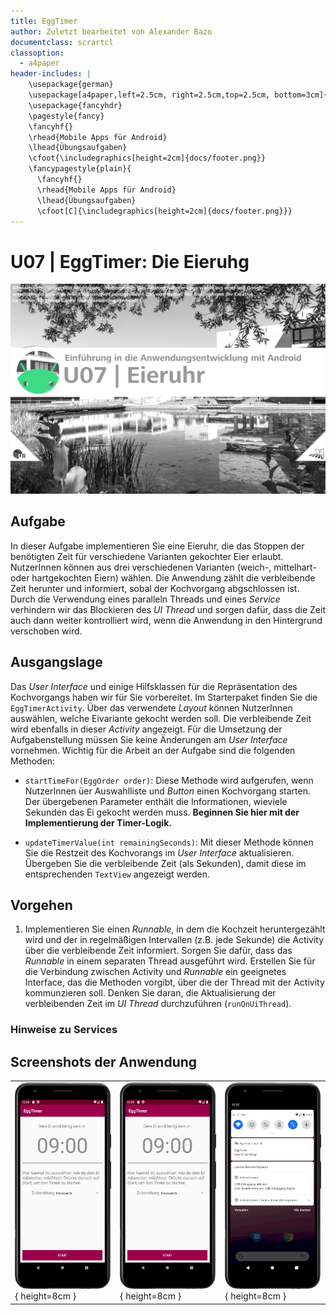 ```yaml
---
title: EggTimer
author: Zuletzt bearbeitet von Alexander Bazo
documentclass: scrartcl
classoption:
  - a4paper
header-includes: |
    \usepackage{german} 
    \usepackage[a4paper,left=2.5cm, right=2.5cm,top=2.5cm, bottom=3cm]{geometry}
    \usepackage{fancyhdr}
    \pagestyle{fancy}
    \fancyhf{}
    \rhead{Mobile Apps für Android}
    \lhead{Übungsaufgaben}
    \cfoot{\includegraphics[height=2cm]{docs/footer.png}}
    \fancypagestyle{plain}{
      \fancyhf{}
      \rhead{Mobile Apps für Android}
      \lhead{Übungsaufgaben}
      \cfoot[C]{\includegraphics[height=2cm]{docs/footer.png}}}
---
```


# U07 | EggTimer: Die Eieruhg

![Cover für die siebte Übungsaufgabe](./docs/cover.png)

## Aufgabe

In dieser Aufgabe implementieren Sie eine Eieruhr, die das Stoppen der benötigten Zeit für verschiedene Varianten gekochter Eier erlaubt. NutzerInnen können aus drei verschiedenen Varianten (weich-, mittelhart- oder hartgekochten Eiern) wählen. Die Anwendung zählt die verbleibende Zeit herunter und informiert, sobal der Kochvorgang abgschlossen ist. Durch die Verwendung eines paralleln Threads und eines *Service* verhindern wir das Blockieren des *UI Thread* und sorgen dafür, dass die Zeit auch dann weiter kontrolliert wird, wenn die Anwendung in den Hintergrund verschoben wird.

## Ausgangslage

Das *User Interface* und einige Hilfsklassen für die Repräsentation des Kochvorgangs haben wir für Sie vorbereitet. Im Starterpaket finden Sie die `EggTimerActivity`. Über das verwendete *Layout* können NutzerInnen auswählen, welche Eivariante gekocht werden soll. Die verbleibende Zeit wird ebenfalls in dieser *Activity* angezeigt. Für die Umsetzung der Aufgabenstellung müssen Sie keine Änderungen am *User Interface* vornehmen. Wichtig für die Arbeit an der Aufgabe sind die folgenden Methoden:

- `startTimeFor(EggOrder order)`: Diese Methode wird aufgerufen, wenn NutzerInnen üer Auswahlliste und *Button* einen Kochvorgang starten. Der übergebenen Parameter enthält die Informationen, wieviele Sekunden das Ei gekocht werden muss. **Beginnen Sie hier mit der Implementierung der Timer-Logik.**

- `updateTimerValue(int remainingSeconds)`: Mit dieser Methode können Sie die Restzeit des Kochvorangs im *User Interface* aktualisieren. Übergeben Sie die verbleibende Zeit (als Sekunden), damit diese im entsprechenden `TextView` angezeigt werden.

## Vorgehen


1. Implementieren Sie einen *Runnable*, in dem die Kochzeit heruntergezählt wird und der in regelmäßigen Intervallen (z.B. jede Sekunde) die Activity über die verbleibende Zeit informiert. Sorgen Sie dafür, dass das *Runnable* in einem separaten Thread ausgeführt wird. Erstellen Sie für die Verbindung zwischen Activity und *Runnable* ein geeignetes Interface, das die Methoden vorgibt, über die der Thread mit der Activity kommunzieren soll. Denken Sie daran, die Aktualisierung der verbleibenden Zeit im *UI Thread* durchzuführen (`runOnUiThread`).



### Hinweise zu Services


## Screenshots der Anwendung

| | | |
|-|-|-|
|![Screenshot der Laufapp](./docs/screenshot-1.png ){ height=8cm } |![Screenshot der Laufapp](./docs/screenshot-2.png ){ height=8cm } |![Screenshot der Laufapp](./docs/screenshot-3.png ){ height=8cm } |